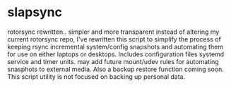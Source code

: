# slapsync
rotorsync rewritten.. simpler and more transparent 
  instead of altering my current rotorsync repo, I've rewritten this script to simplify the process of keeping 
rsync incremental system/config snapshots and automating them for use on either laptops or desktops. Includes configuration files 
systemd service and timer units. may add future mount/udev rules for automating snasphots to external media. Also a backup 
restore function coming soon. This script utility is not focused on backing up personal data.  
